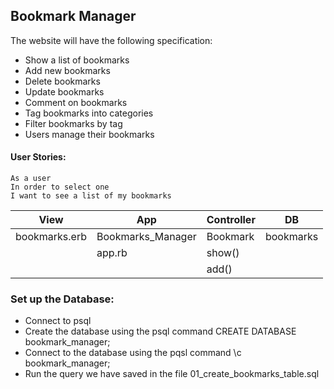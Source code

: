 ## Bookmark Manager

The website will have the following specification:

 - Show a list of bookmarks
 - Add new bookmarks
 - Delete bookmarks
 - Update bookmarks
 - Comment on bookmarks
 - Tag bookmarks into categories
 - Filter bookmarks by tag
 - Users manage their bookmarks

#### User Stories:
```
As a user
In order to select one
I want to see a list of my bookmarks
```

|View     | App          | Controller    | DB      |
|---------|------------------|-----------|---------|
|bookmarks.erb| Bookmarks_Manager| Bookmark | bookmarks |
|         |     app.rb   |     show()   |           |
|         |        |     add()    |           |


### Set up the Database:
 - Connect to psql
 - Create the database using the psql command CREATE DATABASE bookmark_manager;
 - Connect to the database using the pqsl command \c bookmark_manager;
 - Run the query we have saved in the file 01_create_bookmarks_table.sql
